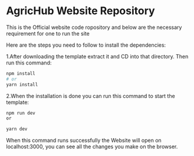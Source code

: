 # AgricHub Website Repository

This is the Official website code ropository and below are the necessary requirement for one to run the site

Here are the steps you need to follow to install the dependencies:

1.After downloading the template extract it and CD into that directory. Then run this command:

```bash
npm install
# or
yarn install
```
2.When the installation is done you can run this command to start the template:
```bash
npm run dev
or

yarn dev
```
When this command runs successfully the Website will open on localhost:3000, you can see all the changes you make on the browser.
